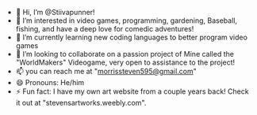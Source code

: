 - 👋 Hi, I’m @Stiivapunner!
- 👀 I’m interested in video games, programming, gardening, Baseball, fishing, and have a deep love for comedic adventures!
- 🌱 I’m currently learning new coding languages to better program video games
- 💞️ I’m looking to collaborate on a passion project of Mine called the "WorldMakers" Videogame, very open to assistance to the project!
- 📫 you can reach me at "morrissteven595@gmail.com"
- 😄 Pronouns: He/him
- ⚡ Fun fact: I have my own art website from a couple years back! Check it out at "stevensartworks.weebly.com".

<!---
Stiivapunner/Stiivapunner is a ✨ special ✨ repository because its `README.md` (this file) appears on your GitHub profile.
You can click the Preview link to take a look at your changes.
--->
